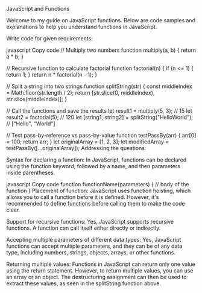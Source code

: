 JavaScript and Functions

Welcome to my guide on JavaScript functions. Below are code samples and explanations to help you understand functions in JavaScript.

Write code for given requirements:

javascript
Copy code
// Multiply two numbers
function multiply(a, b) {
    return a * b;
}

// Recursive function to calculate factorial
function factorial(n) {
    if (n <= 1) {
        return 1;
    }
    return n * factorial(n - 1);
}

// Split a string into two strings
function splitString(str) {
    const middleIndex = Math.floor(str.length / 2);
    return [str.slice(0, middleIndex), str.slice(middleIndex)];
}

// Call the functions and save the results
let result1 = multiply(5, 3);    // 15
let result2 = factorial(5);      // 120
let [string1, string2] = splitString("HelloWorld"); // ["Hello", "World"]

// Test pass-by-reference vs pass-by-value
function testPassBy(arr) {
    arr[0] = 100;
    return arr;
}
let originalArray = [1, 2, 3];
let modifiedArray = testPassBy([...originalArray]);
Addressing the questions:

Syntax for declaring a function:
In JavaScript, functions can be declared using the function keyword, followed by a name, and then parameters inside parentheses.

javascript
Copy code
function functionName(parameters) {
    // body of the function
}
Placement of function:
JavaScript uses function hoisting, which allows you to call a function before it is defined. However, it's recommended to define functions before calling them to make the code clear.

Support for recursive functions:
Yes, JavaScript supports recursive functions. A function can call itself either directly or indirectly.

Accepting multiple parameters of different data types:
Yes, JavaScript functions can accept multiple parameters, and they can be of any data type, including numbers, strings, objects, arrays, or other functions.

Returning multiple values:
Functions in JavaScript can return only one value using the return statement. However, to return multiple values, you can use an array or an object. The destructuring assignment can then be used to extract these values, as seen in the splitString function above.
